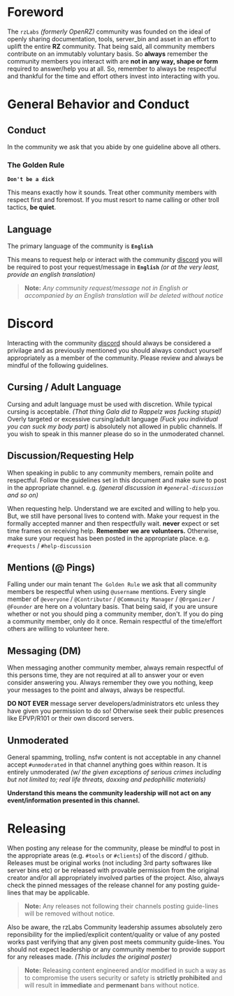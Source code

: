 # Foreword

The `rzLabs` *(formerly OpenRZ)* community was founded on the ideal of openly sharing documentation, tools, server_bin and asset in an effort to uplift the entire **RZ** community. That being said, all community members contribute on an immutably voluntary basis. So **always** remember the community members you interact with are **not in any way, shape or form** required to answer/help you at all. So, remember to always be respectful and thankful for the time and effort others invest into interacting with you.

# General Behavior and Conduct

## Conduct

In the community we ask that you abide by one guideline above all others. 

### The Golden Rule

**`Don't be a dick`**

This means exactly how it sounds. Treat other community members with respect first and foremost. If you must resort to name calling or other troll tactics, **be quiet**.

## Language

The primary language of the community is **`English`**

This means to request help or interact with the community [discord](https://discord.gg/73mGPjr) you will be required to post your request/message in **`English`** *(or at the very least, provide an english translation)*

> **Note:** _Any community request/message not in English or accompanied by an English translation will be deleted without notice_

# Discord

Interacting with the community [discord](https://discord.gg/73mGPjr) should always be considered a privilage and as previously mentioned you should always conduct yourself appropriately as a member of the community. Please review and always be mindful of the following guidelines.

## Cursing / Adult Language

Cursing and adult language must be used with discretion. While typical cursing is acceptable. _(That thing Gala did to Rappelz was fucking stupid)_ Overly targeted or excessive cursing/adult language _(Fuck you individual you can suck my body part)_ is absolutely not allowed in public channels. If you wish to speak in this manner please do so in the unmoderated channel.

## Discussion/Requesting Help

When speaking in public to any community members, remain polite and respectful. Follow the guidelines set in this document and make sure to post in the appropriate channel. e.g. _(general discussion in `#general-discussion` and so on)_

When requesting help. Understand we are excited and willing to help you. But, we still have personal lives to contend with. Make your request in the formally accepted manner and then respectfully wait. **never** expect or set time frames on receiving help. **Remember we are volunteers.** Otherwise, make sure your request has been posted in the appropriate place. e.g. `#requests` / `#help-discussion`

## Mentions (@ Pings)

Falling under our main tenant `The Golden Rule` we ask that all community members be respectful when using `@username` mentions. Every single member of `@everyone`  / `@Contributor` / `@Community Manager` / `@Organizer` / `@Founder`  are here on a voluntary basis. That being said, if you are unsure whether or not you should ping a community member, don't. If you do ping a community member, only do it once. Remain respectful of the time/effort others are willing to volunteer here.

## Messaging (DM)

When messaging another community member, always remain respectful of this persons time, they are not required at all to answer your or even consider answering you. Always remember they owe you nothing, keep your messages to the point and always, always be respectful.

**DO NOT EVER** message server developers/administrators etc unless they have given you permission to do so! Otherwise seek their public presences like EPVP/R101 or their own discord servers.

## Unmoderated

General spamming, trolling, nsfw content is not acceptable in any channel accept `#unmoderated` in that channel anything goes within reason. It is entirely unmoderated _(w/ the given exceptions of serious crimes including but not limited to; real life threats, doxxing and pedophillic materials)_ 

**Understand this means the community leadership will not act on any event/information presented in this channel.**

# Releasing

When posting any release for the community, please be mindful to post in the appropriate areas (e.g. `#tools` or `#clients`) of the discord / github. Releases must be original works (not including 3rd party softwares like server bins etc) or be released with provable permission from the original creator and/or all appropriately involved parties of the project. Also, always check the pinned messages of the release channel for any posting guide-lines that may be applicable.

> **Note:** Any releases not following their channels posting guide-lines will be removed without notice.

Also be aware, the rzLabs Community leadership assumes absolutely zero reponsibility for the implied/explicit content/quality or value of any posted works past verifying that any given post meets community guide-lines. You should not expect leadership or any community member to provide support for any releases made. *(This includes the original poster)*

> **Note:** Releasing content engineered and/or modified in such a way as to compromise the users security or safety is **strictly prohibited** and will result in **immediate** and **permenant** bans without notice.

